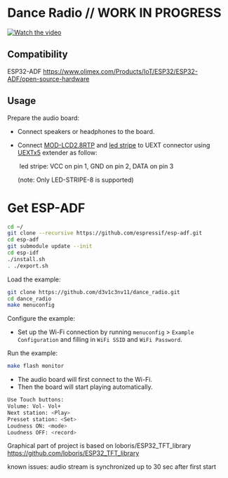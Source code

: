 # Dance Radio // WORK IN PROGRESS

[![Watch the video](https://img.youtube.com/vi/gBpEz3MsBD0/maxresdefault.jpg)](https://youtu.be/gBpEz3MsBD0) 

## Compatibility

ESP32-ADF
https://www.olimex.com/Products/IoT/ESP32/ESP32-ADF/open-source-hardware

## Usage

Prepare the audio board:

- Connect speakers or headphones to the board.

- Connect [MOD-LCD2.8RTP](https://www.olimex.com/Products/Modules/LCD/MOD-LCD2-8RTP/open-source-hardware) and [led stripe](https://www.olimex.com/Products/Components/LEDs/LED-STRIPE-8/) to UEXT connector using [UEXTx5](https://www.olimex.com/Products/Modules/Interface/UEXTx5/open-source-hardware) extender as follow:

  ​	led stripe: VCC on pin 1, GND on pin 2, DATA on pin 3 
  
  (note: Only LED-STRIPE-8 is supported)

# Get ESP-ADF
```bash
cd ~/
git clone --recursive https://github.com/espressif/esp-adf.git
cd esp-adf
git submodule update --init
cd esp-idf
./install.sh
. ./export.sh
```

Load the example:
```bash
git clone https://github.com/d3v1c3nv11/dance_radio.git
cd dance_radio
make menuconfig
```
Configure the example:

- Set up the Wi-Fi connection by running `menuconfig` > `Example Configuration` and filling in `WiFi SSID` and `WiFi Password`.

Run the example:

```bash
make flash monitor
```
- The audio board will first connect to the Wi-Fi.
- Then the board will start playing automatically.
```bash
Use Touch buttons:
Volume: Vol- Vol+
Next station: <Play>
Presset station: <Set>
Loudness ON: <mode>
Loudness OFF: <record>
```



Graphical part of project is based on loboris/ESP32_TFT_library https://github.com/loboris/ESP32_TFT_library



known issues: audio stream is synchronized up to 30 sec after first start

